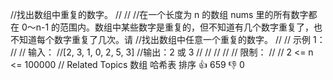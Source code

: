 //找出数组中重复的数字。 
//
// 
//在一个长度为 n 的数组 nums 里的所有数字都在 0～n-1 的范围内。数组中某些数字是重复的，但不知道有几个数字重复了，也不知道每个数字重复了几次。请
//找出数组中任意一个重复的数字。 
//
// 示例 1： 
//
// 输入：
//[2, 3, 1, 0, 2, 5, 3]
//输出：2 或 3 
// 
//
// 
//
// 限制： 
//
// 2 <= n <= 100000 
// Related Topics 数组 哈希表 排序 👍 659 👎 0
